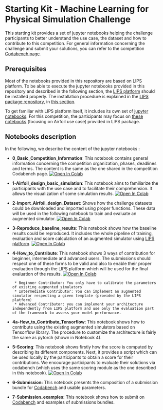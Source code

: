 # Starting Kit - Machine Learning for Physical Simulation Challenge
This starting kit provides a set of jupyter notebooks helping the challenge participants to better understand the use case, the dataset and how to contribute to this competition. For general information concerning the challenge and submit your solutions, you can refer to the competition [Codabench page](https://www.codabench.org/competitions/1534/).

Prerequisites
--------------
Most of the notebooks provided in this repository are based on LIPS platform. To be able to execute the jupyter notebooks provided in this repository and described in the following section, the [LIPS platform](https://lips.irt-systemx.fr/) should be installed properly. The installation procedure is explained in the [LIPS package repository](https://github.com/IRT-SystemX/LIPS), in [this section](https://github.com/IRT-SystemX/LIPS#installation).

To get familiar with LIPS platform itself, it includes its own set of [jupyter notebooks](https://github.com/IRT-SystemX/LIPS/tree/main/getting_started). For this competition, the participants may focus on [these notebooks](https://github.com/IRT-SystemX/LIPS/tree/main/getting_started/AirfoilUsecase) (focusing on Airfoil use case) provided in LIPS package.  

Notebooks description
---------------------
In the following, we describe the content of the jupyter notebooks : 

- **0_Basic_Competition_Information**: This notebook contains general information concerning the competition organization, phases, deadlines and terms. The content is the same as the one shared in the competition Codabench page. [![Open In Colab](https://colab.research.google.com/assets/colab-badge.svg)](https://colab.research.google.com/github/IRT-SystemX/ml4physim_startingkit/blob/main/0_Basic_Competition_Information.ipynb) 

- **1-Airfoil_design_basic_simulation**: This notebook aims to familiarize the participants with the use case and to facilitate their comprehension. It allows the visualization of some simulation results. [![Open In Colab](https://colab.research.google.com/assets/colab-badge.svg)](https://colab.research.google.com/github/IRT-SystemX/ml4physim_startingkit/blob/main/1_Airfoils_design_basic_simulation.ipynb)

- **2-Import_Airfoil_design_Dataset**: Shows how the challenge datasets could be downloaded and imported using proper functions. These data will be used in the following notebook to train and evaluate an augmented simulator. [![Open In Colab](https://colab.research.google.com/assets/colab-badge.svg)](https://colab.research.google.com/github/IRT-SystemX/ml4physim_startingkit/blob/main/2-Import_Airfoil_design_Dataset.ipynb) 

- **3-Reproduce_baseline_results**: This notebook shows how the baseline results could be reproduced. It includes the whole pipeline of training, evaluation and score calculation of an augmented simulator using [LIPS platform](https://github.com/IRT-SystemX/LIPS). [![Open In Colab](https://colab.research.google.com/assets/colab-badge.svg)](https://colab.research.google.com/github/IRT-SystemX/ml4physim_startingkit/blob/main/3_Reproduce_baseline_result.ipynb) 

- **4-How_to_Contribute**: This notebook shows 3 ways of contribution for beginner, intermediate and advanced users. The submissions should respect one of these forms to be valid and also to enable their proper evaluation through the LIPS platform which will be used for the final evaluation of the results. [![Open In Colab](https://colab.research.google.com/assets/colab-badge.svg)](https://colab.research.google.com/github/IRT-SystemX/ml4physim_startingkit/blob/main/4_How_to_contribute.ipynb)

       * Beginner Contributor: You only have to calibrate the parameters of existing augmented simulators
       * Intermediate Contributor: You can implement an augmented simulator respecting a given template (provided by the LIPS platform)
       * Advanced Contributor: you can implement your architecture independently from LIPS platform and use only the evaluation part of the framework to assess your model performance.

- **4a-How_to_Contribute_Tensorflow**: This notebook shows how to contribute using the existing augmented simulators based on Tensorflow library. The procedure to customize the architecture is fairly the same as pytorch (shown in Notebook 4).

- **5-Scoring**: This notebook shows firstly how the score is computed by describing its different components. Next, it provides a script which can be used locally by the participants to obtain a score for their contributions. We encourage participants to evaluate their solutions via codabench (which uses the same scoring module as the one described in this notebook). [![Open In Colab](https://colab.research.google.com/assets/colab-badge.svg)](https://colab.research.google.com/github/IRT-SystemX/ml4physim_startingkit/blob/main/5_Scoring.ipynb)

- **6-Submission:** This notebook presents the composition of a submission bundle for [Codabench](https://www.codabench.org/competitions/1534/) and usable parameters. 

- **7-Submission_examples:** This notebook shows how to submit on [Codabench](https://www.codabench.org/competitions/1534/) and examples of submissions bundles.  



